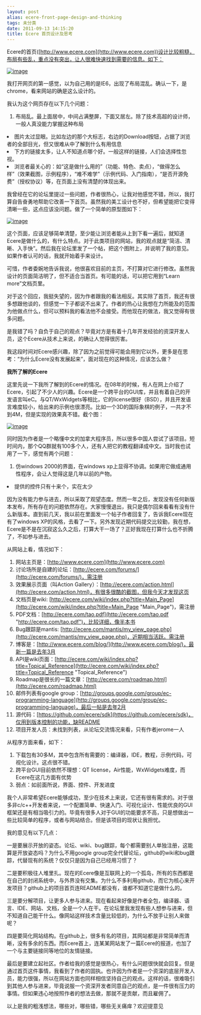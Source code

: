 ```yaml
---
layout: post
alias: ecere-front-page-design-and-thinking
tags: 未分类
date: 2011-09-13 14:15:20
title: Ecere 首页设计及思考
---
```


Ecere的首页([http://www.ecere.com](http://www.ecere.com))设计比较粗糙，布局有些乱，重点没有突出，让人很难快速找到需要的信息。如下：

[![image](http://freewind.me/wp-content/uploads/2011/09/image_thumb6.png "image")](http://freewind.me/wp-content/uploads/2011/09/image6.png) 

<span id="more-154"></span>
<p>我打开网页的第一感觉，以为自己用的是IE6，出现了布局混乱。确认一下，是chrome，看来网站的确是这么设计的。

我认为这个网页存在以下几个问题：

1.  布局乱。最上面居中，中间占满整屏，下面又居左。除了技术高超的设计师，一般人真没能力掌握这种布局
<li>图片太过显眼。比如左边的那个大标志，右边的Download按钮，占据了浏览者的全部目光，但又很难从中了解到什么有用信息
<li>下方的链接太多，让人不知道点哪个好。一般这样的链接，人们会选择性忽视。
<li>浏览者最关心的：如“这是做什么用的”（功能、特色、卖点），“做得怎么样”（效果截图，示例程序），“难不难学”（示例代码、入门指南），“是否开源免费”（授权协议）等，在页面上没有清楚的体现出来。

我曾经在它的论坛里提过一些问题，作者很热心，让我对他感觉不错，所以，我打算自告奋勇地帮助它改善一下首页。虽然我的美工设计也不好，但希望能把它变得清晰一些，这点应该没问题。做了一个简单的原型图如下：

[![image](http://freewind.me/wp-content/uploads/2011/09/image_thumb7.png "image")](http://freewind.me/wp-content/uploads/2011/09/image7.png) 

这个页面，应该足够简单清楚，至少能让浏览者能从上到下看一遍后，就知道Ecere是做什么的，有什么特点。对于此类项目的网站，我的观点就是“简洁、清晰、入手快”。然后我在论坛里发了一个帖，把这个图附上，并说明了我的意见。如果作者认可的话，我就开始着手来设计。

可惜，作者委婉地告诉我说，他很喜欢目前的主页，不打算对它进行修改。虽然我设计的页面简洁明了，但不适合当首页。有可能的话，可以把它用到“Learn more”文档页里。

对于这个回应，我挺失望的，因为作者跟我的看法相反。其实除了首页，我还有很多想跟他谈的，但感觉一下子都说不出来了。作者的热心让我想在力所能及的范围为他做点什么，但可以预料我的看法他不会接受。而他现在的做法，我又觉得有很多问题。

是我错了吗？自负于自己的观点？毕竟对方是有着十几年开发经验的资深开发人员，这个Ecere从技术上来说，的确让人觉得很厉害。

我这段时间对Ecere感兴趣，除了因为之前觉得可能会用到它以外，更多是在思考：“为什么Ecere没有发展起来”，面对现在的这种情况，应该怎么做？

**我所了解的Ecere**

这里先说一下我所了解到的Ecere的情况。在08年的时候，有人在网上介绍了Ecere，引起了不少人的兴趣。Ecere是一个跨平台的GUI库，并且有着自己的开发语言叫eC。与QT/WxWidgets等相比，它的license很好（BSD），并且开发语言难度较小，给出来的示例也很漂亮。比如一个3D的国际象棋的例子，一共才不到4M，但是实现的效果真不错。截个图：

[![image](http://freewind.me/wp-content/uploads/2011/09/image_thumb8.png "image")](http://freewind.me/wp-content/uploads/2011/09/image8.png) 

同时因为作者是一个略懂中文的加拿大程序员，所以很多中国人尝试了该项目。短时间内，那个QQ群就有100多个人，还有人把它的教程翻译成中文。当时我也试用了一下，感觉有两个问题：

1.  仿windows 2000的界面，在windows xp上显得不协调。如果用它做成通用性程序，会让人觉得这是几年以前的产物。
<li>提供的控件只有十来个，实在太少

因为没有能力参与进去，所以采取了观望态度。然而一年之后，发现没有任何新版本发布，所有存在的问题依然存在。大家慢慢退出，我只是偶尔回来看看有没有什么新版本。直到前几天，我以前在里面发一个帖子作者回复了，告诉我Ecere现在有了windows XP的风格，去看了一下。另外发现近期代码提交比较勤，我在想，Ecere是不是在沉寂这么久之后，打算大干一场了？正好我现在打算什么也不折腾了，不如参与进去。

从网站上看，情况如下：

1.  网站主页是：[http://www.ecere.com](http://www.ecere.com)
2.  讨论场所是自建的论坛：[http://ecere.com/forums/](http://ecere.com/forums/)，需注册
3.  效果展示页面（叫Action Gallery）：[http://ecere.com/action.html](http://ecere.com/action.html)，有很多很酷的截图，但我今天才发现这页
4.  文档页是wiki: [http://ecere.com/wiki/index.php?title=Main_Page](http://ecere.com/wiki/index.php?title=Main_Page "Main_Page")，需注册
5.  PDF文档：[http://ecere.com/tao.pdf](http://ecere.com/tao.pdf "http://ecere.com/tao.pdf")，比较详细，像半本书
6.  Bug跟踪是mantis: [http://ecere.com/mantis/my_view_page.php](http://ecere.com/mantis/my_view_page.php)，近期相当活跃。需注册
7.  博客是：[http://www.ecere.com/blog/](http://www.ecere.com/blog/)，最新一篇是去年3月
8.  API是wiki页面：[http://ecere.com/wiki/index.php?title=Topical_Reference](http://ecere.com/wiki/index.php?title=Topical_Reference "Topical_Reference")
9.  Roadmap是很长的一篇文章：[http://ecere.com/roadmap.html](http://ecere.com/roadmap.html)
10.  邮件列表有google group：[http://groups.google.com/group/ec-programming-language](http://groups.google.com/group/ec-programming-language)，最后一帖是去年2月
11.  源代码：[https://github.com/ecere/sdk](https://github.com/ecere/sdk)，仅用到版本控制的功能，缺README
12.  项目开发人员：未找到列表，从论坛交流情况来看，只有作者jerome一人

从程序方面来看，如下：

1.  下载包有30多M，其中包含所有需要的：编译器，IDE，教程，示例代码，可视化设计。这点很不错。
2.  跨平台GUI目前依然不理想：QT license，Air性能，WxWidgets难度，而Ecere在这几方面有优势
3.  弱点：如前面所说，界面、控件、开发进度

我个人非常希望Ecere能够成功，至少在技术上来说，它还有很有需求的。对于很多非c/c++开发者来说，一个配置简单、快速入门、可视化设计、性能优良的GUI框架还是有相当吸引力的。毕竟有很多人对于GUI的功能要求不高，只是想做出一些比较简单的程序，或者与网站结合。但是该项目的现状让我担忧。

我的意见有以下几点：

一是要展示开放的姿态。论坛、wiki、bug跟踪，每个都需要别人单独注册，这能算是开放姿态吗？为什么不用google group完全代替论坛，github的wiki和bug跟踪，代替现有的系统？仅仅只是因为自己已经用习惯了？

二是要积极往人堆里扎。现在的Ecere像是互联网上的一个孤岛，所有的东西都是在自己的封闭系统中，与外界没有交集。为什么不多利用github，而它为核心来开发项目？github上的项目首页连README都没有，谁都不知道它是做什么的。

三是要分解项目，让更多人参与进来。现在看起来好像是作者全包，编译器、语言、IDE、网站、文档，全是一个人在干。在论坛里我发现有些人想参与进来，但不知道自己能干什么。像网站这样技术含量比较低的，为什么不放手让别人来做呢？

四是要简化网站结构。在github上，很多有名的项目，其网站都是非常简单而清晰，没有多余的东西。而Ecere首上，连某某网站发了一篇Ecere的报道，也加了一个与主要链接同等地位的友情链接。

最后是要建立起社区。作者给我的感觉是很热心，有什么问题很快就会回复。但是通过首页这件事情，我看到了作者的固执。也许因为作者是一个资深的底层开发人员，能力很强，所以在网站方面也同样相信坚持自己的观点。这样的话，很难吸引到其他人参与进来，毕竟说服一个资深开发者同意自己的观点，是一件很有压力的事情。但如果违心地按照作者的想法去做，那就不是贡献，而且雇佣了。

以上是我的粗浅想法，哪些对，哪些错，哪些无关痛痒？欢迎提意见
